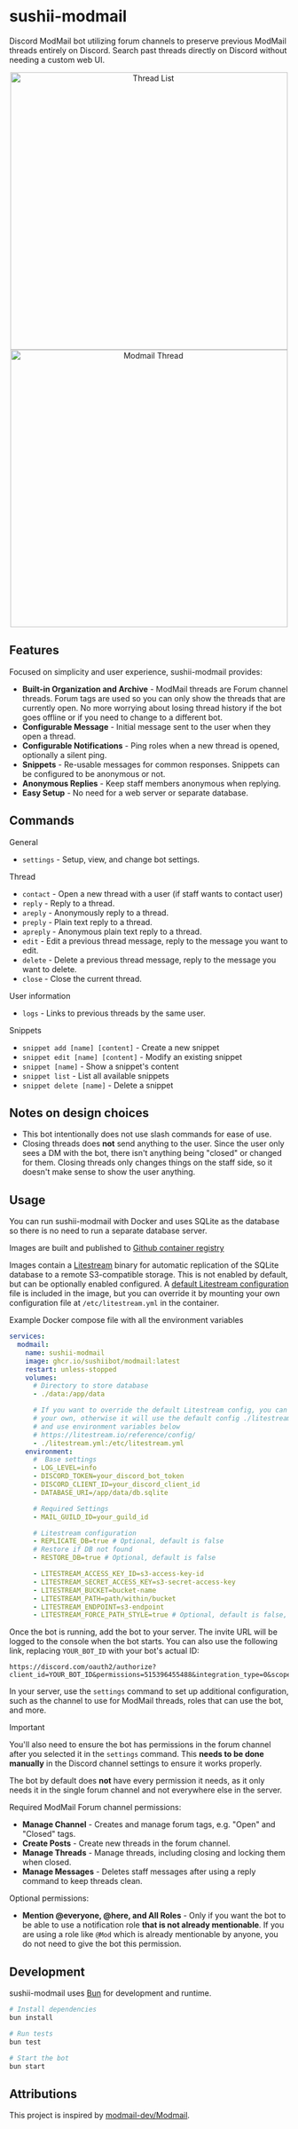 # sushii-modmail

Discord ModMail bot utilizing forum channels to preserve previous ModMail
threads entirely on Discord. Search past threads directly on Discord without
needing a custom web UI.

<p align="center">
  <img
    src="https://github.com/sushiibot/sushii-modmail/blob/main/images/01_forum_list.png?raw=true"
    alt="Thread List"
    width="500"
    style="vertical-align: top;"
  />
  <img
    src="https://github.com/sushiibot/sushii-modmail/blob/main/images/02_thread.png?raw=true"
    alt="Modmail Thread"
    width="500"
    style="vertical-align: top;"
  />
</p>

## Features

Focused on simplicity and user experience, sushii-modmail provides:

- **Built-in Organization and Archive** - ModMail threads are Forum channel
  threads. Forum tags are used so you can only show the threads that are
  currently open. No more worrying about losing thread history if the bot goes
  offline or if you need to change to a different bot.
- **Configurable Message** - Initial message sent to the user when they open a
  thread.
- **Configurable Notifications** - Ping roles when a new thread is opened,
  optionally a silent ping.
- **Snippets** - Re-usable messages for common responses. Snippets can be
  configured to be anonymous or not.
- **Anonymous Replies** - Keep staff members anonymous when replying.
- **Easy Setup** - No need for a web server or separate database.

## Commands

General
- `settings` - Setup, view, and change bot settings.

Thread
- `contact` - Open a new thread with a user (if staff wants to contact user)
- `reply` - Reply to a thread.
- `areply` - Anonymously reply to a thread.
- `preply` - Plain text reply to a thread.
- `apreply` - Anonymous plain text reply to a thread.
- `edit` - Edit a previous thread message, reply to the message you want to edit.
- `delete` - Delete a previous thread message, reply to the message you want to delete.
- `close` - Close the current thread.

User information
- `logs` - Links to previous threads by the same user.

Snippets
- `snippet add [name] [content]` - Create a new snippet
- `snippet edit [name] [content]` - Modify an existing snippet
- `snippet [name]` - Show a snippet's content
- `snippet list` - List all available snippets
- `snippet delete [name]` - Delete a snippet

## Notes on design choices

- This bot intentionally does not use slash commands for ease of use.
- Closing threads does **not** send anything to the user. Since the user only
  sees a DM with the bot, there isn't anything being "closed" or changed for
  them. Closing threads only changes things on the staff side, so it doesn't
  make sense to show the user anything.

## Usage

You can run sushii-modmail with Docker and uses SQLite as the database so there
is no need to run a separate database server.

Images are built and published to [Github container registry](https://github.com/sushiibot/sushii-modmail/pkgs/container/modmail)

Images contain a [Litestream](https://litestream.io/) binary for automatic
replication of the SQLite database to a remote S3-compatible storage. This is
not enabled by default, but can be optionally enabled configured. A
[default Litestream configuration](./litestream.yml) file is included in the
image, but you can override it by mounting your own configuration file at
`/etc/litestream.yml` in the container.

Example Docker compose file with all the environment variables

```yml
services:
  modmail:
    name: sushii-modmail
    image: ghcr.io/sushiibot/modmail:latest
    restart: unless-stopped
    volumes:
      # Directory to store database
      - ./data:/app/data

      # If you want to override the default Litestream config, you can mount
      # your own, otherwise it will use the default config ./litestream.yml
      # and use environment variables below
      # https://litestream.io/reference/config/
      - ./litestream.yml:/etc/litestream.yml
    environment:
      #  Base settings
      - LOG_LEVEL=info
      - DISCORD_TOKEN=your_discord_bot_token
      - DISCORD_CLIENT_ID=your_discord_client_id
      - DATABASE_URI=/app/data/db.sqlite

      # Required Settings
      - MAIL_GUILD_ID=your_guild_id

      # Litestream configuration
      - REPLICATE_DB=true # Optional, default is false
      # Restore if DB not found
      - RESTORE_DB=true # Optional, default is false

      - LITESTREAM_ACCESS_KEY_ID=s3-access-key-id
      - LITESTREAM_SECRET_ACCESS_KEY=s3-secret-access-key
      - LITESTREAM_BUCKET=bucket-name
      - LITESTREAM_PATH=path/within/bucket
      - LITESTREAM_ENDPOINT=s3-endpoint
      - LITESTREAM_FORCE_PATH_STYLE=true # Optional, default is false, some S3 providers require this
```

Once the bot is running, add the bot to your server. The invite URL will be
logged to the console when the bot starts. You can also use the following link,
replacing `YOUR_BOT_ID` with your bot's actual ID:

```
https://discord.com/oauth2/authorize?client_id=YOUR_BOT_ID&permissions=515396455488&integration_type=0&scope=applications.commands+bot
```

In your server, use the `settings` command to set up additional configuration,
such as the channel to use for ModMail threads, roles that can use the bot, and
more.

> [!IMPORTANT]
> You'll also need to ensure the bot has permissions in the forum channel after
> you selected it in the `settings` command. This
> **needs to be done manually** in the Discord channel settings to ensure it
> works properly.
> 
> The bot by default does **not** have every permission it needs, as it only
> needs it in the single forum channel and not everywhere else in the server.

Required ModMail Forum channel permissions:
- **Manage Channel** - Creates and manage forum tags, e.g. "Open" and "Closed"
  tags.
- **Create Posts** - Create new threads in the forum channel.
- **Manage Threads** - Manage threads, including closing and locking them when
  closed.
- **Manage Messages** - Deletes staff messages after using a reply command to
  keep threads clean.

Optional permissions:
- **Mention @everyone, @here, and All Roles** - Only if you want the bot to
  be able to use a notification role **that is not already mentionable**. If
  you are using a role like `@Mod` which is already mentionable by anyone, you
  do not need to give the bot this permission.

## Development

sushii-modmail uses [Bun](https://bun.sh/) for development and runtime.

```bash
# Install dependencies
bun install

# Run tests
bun test

# Start the bot
bun start
```

## Attributions

This project is inspired by [modmail-dev/Modmail](https://github.com/modmail-dev/Modmail).
